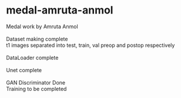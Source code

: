 # medal-amruta-anmol
Medal work by Amruta Anmol \
\
Dataset making complete \
t1 images separated into test, train, val preop and postop respectively \
\
DataLoader complete \
\
Unet complete \
\
GAN Discriminator Done \
Training to be completed
